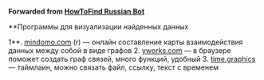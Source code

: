 **Forwarded from [HowToFind Russian Bot](https://t.me/HowToFindRU_Robot)**

**Программы для визуализации найденных данных

1**. [mindomo.com](https://www.mindomo.com/mind-mapping-benefits) (r) — онлайн составление карты взаимодействия данных между собой в виде графов
2. [yworks.com](https://www.yworks.com/yed-live/) — в браузере поможет создать граф связей, много функций, удобный
3. [time.graphics](https://time.graphics/editor) — таймлаин, можно связать файл, ссылку, текст с временем